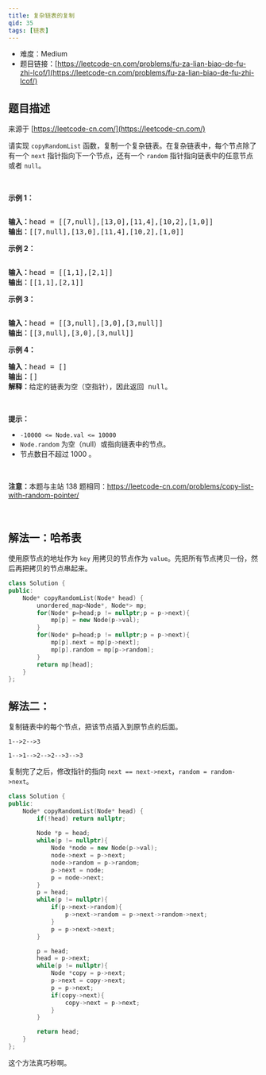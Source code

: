 ```yaml
---
title: 复杂链表的复制
qid: 35
tags: [链表]
---
```



- 难度：Medium
- 题目链接：[https://leetcode-cn.com/problems/fu-za-lian-biao-de-fu-zhi-lcof/](https://leetcode-cn.com/problems/fu-za-lian-biao-de-fu-zhi-lcof/)


## 题目描述

来源于 [https://leetcode-cn.com/](https://leetcode-cn.com/)

<p>请实现 <code>copyRandomList</code> 函数，复制一个复杂链表。在复杂链表中，每个节点除了有一个 <code>next</code> 指针指向下一个节点，还有一个 <code>random</code> 指针指向链表中的任意节点或者 <code>null</code>。</p>

<p>&nbsp;</p>

<p><strong>示例 1：</strong></p>

<p><img alt="" src="https://assets.leetcode-cn.com/aliyun-lc-upload/uploads/2020/01/09/e1.png"></p>

<pre><strong>输入：</strong>head = [[7,null],[13,0],[11,4],[10,2],[1,0]]
<strong>输出：</strong>[[7,null],[13,0],[11,4],[10,2],[1,0]]
</pre>

<p><strong>示例 2：</strong></p>

<p><img alt="" src="https://assets.leetcode-cn.com/aliyun-lc-upload/uploads/2020/01/09/e2.png"></p>

<pre><strong>输入：</strong>head = [[1,1],[2,1]]
<strong>输出：</strong>[[1,1],[2,1]]
</pre>

<p><strong>示例 3：</strong></p>

<p><strong><img alt="" src="https://assets.leetcode-cn.com/aliyun-lc-upload/uploads/2020/01/09/e3.png"></strong></p>

<pre><strong>输入：</strong>head = [[3,null],[3,0],[3,null]]
<strong>输出：</strong>[[3,null],[3,0],[3,null]]
</pre>

<p><strong>示例 4：</strong></p>

<pre><strong>输入：</strong>head = []
<strong>输出：</strong>[]
<strong>解释：</strong>给定的链表为空（空指针），因此返回 null。
</pre>

<p>&nbsp;</p>

<p><strong>提示：</strong></p>

<ul>
	<li><code>-10000 &lt;= Node.val &lt;= 10000</code></li>
	<li><code>Node.random</code>&nbsp;为空（null）或指向链表中的节点。</li>
	<li>节点数目不超过 1000 。</li>
</ul>

<p>&nbsp;</p>

<p><strong>注意：</strong>本题与主站 138 题相同：<a href="https://leetcode-cn.com/problems/copy-list-with-random-pointer/">https://leetcode-cn.com/problems/copy-list-with-random-pointer/</a></p>

<p>&nbsp;</p>


## 解法一：哈希表

使用原节点的地址作为 `key` 用拷贝的节点作为 `value`。先把所有节点拷贝一份，然后再把拷贝的节点串起来。


```cpp
class Solution {
public:
    Node* copyRandomList(Node* head) {
        unordered_map<Node*, Node*> mp;
		for(Node* p=head;p != nullptr;p = p->next){
			mp[p] = new Node(p->val);
		}
		for(Node* p=head;p != nullptr;p = p->next){
			mp[p].next = mp[p->next];
			mp[p].random = mp[p->random];
		}
		return mp[head];
    }
};
```

## 解法二：

复制链表中的每个节点，把该节点插入到原节点的后面。

```
1-->2-->3

1-->1-->2-->2-->3-->3
```

复制完了之后，修改指针的指向 `next == next->next`，`random = random->next`。

```cpp
class Solution {
public:
    Node* copyRandomList(Node* head) {
        if(!head) return nullptr;
        
		Node *p = head;
		while(p != nullptr){
			Node *node = new Node(p->val);
			node->next = p->next;
			node->random = p->random;
			p->next = node;
			p = node->next;
		}
		p = head;
		while(p != nullptr){
            if(p->next->random){
    			p->next->random = p->next->random->next;
            }
			p = p->next->next;
		}

		p = head;
		head = p->next;
		while(p != nullptr){
			Node *copy = p->next;
			p->next = copy->next;
			p = p->next;
			if(copy->next){
				copy->next = p->next;
			}
		}

		return head;
    }
};
```


这个方法真巧秒啊。